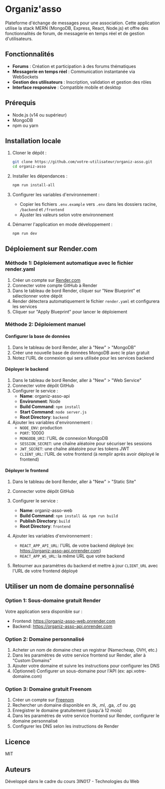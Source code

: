 # Organiz'asso

Plateforme d'échange de messages pour une association. Cette application utilise la stack MERN (MongoDB, Express, React, Node.js) et offre des fonctionnalités de forum, de messagerie en temps réel et de gestion d'utilisateurs.

## Fonctionnalités

- **Forums** : Création et participation à des forums thématiques
- **Messagerie en temps réel** : Communication instantanée via WebSockets
- **Gestion des utilisateurs** : Inscription, validation et gestion des rôles
- **Interface responsive** : Compatible mobile et desktop

## Prérequis

- Node.js (v14 ou supérieur)
- MongoDB
- npm ou yarn

## Installation locale

1. Cloner le dépôt :
   ```bash
   git clone https://github.com/votre-utilisateur/organiz-asso.git
   cd organiz-asso
   ```

2. Installer les dépendances :
   ```bash
   npm run install-all
   ```

3. Configurer les variables d'environnement :
   - Copier les fichiers `.env.example` vers `.env` dans les dossiers racine, `/backend` et `/frontend`
   - Ajuster les valeurs selon votre environnement

4. Démarrer l'application en mode développement :
   ```bash
   npm run dev
   ```

## Déploiement sur Render.com

### Méthode 1: Déploiement automatique avec le fichier render.yaml

1. Créer un compte sur [Render.com](https://render.com)
2. Connecter votre compte GitHub à Render
3. Dans le tableau de bord Render, cliquer sur "New Blueprint" et sélectionner votre dépôt
4. Render détectera automatiquement le fichier `render.yaml` et configurera les services
5. Cliquer sur "Apply Blueprint" pour lancer le déploiement

### Méthode 2: Déploiement manuel

#### Configurer la base de données

1. Dans le tableau de bord Render, aller à "New" > "MongoDB"
2. Créer une nouvelle base de données MongoDB avec le plan gratuit
3. Notez l'URL de connexion qui sera utilisée pour les services backend

#### Déployer le backend

1. Dans le tableau de bord Render, aller à "New" > "Web Service"
2. Connecter votre dépôt GitHub
3. Configurer le service :
   - **Name**: organiz-asso-api
   - **Environment**: Node
   - **Build Command**: `npm install`
   - **Start Command**: `node server.js`
   - **Root Directory**: `backend`
4. Ajouter les variables d'environnement :
   - `NODE_ENV`: production
   - `PORT`: 10000
   - `MONGODB_URI`: l'URL de connexion MongoDB
   - `SESSION_SECRET`: une chaîne aléatoire pour sécuriser les sessions
   - `JWT_SECRET`: une chaîne aléatoire pour les tokens JWT
   - `CLIENT_URL`: l'URL de votre frontend (à remplir après avoir déployé le frontend)

#### Déployer le frontend

1. Dans le tableau de bord Render, aller à "New" > "Static Site"
2. Connecter votre dépôt GitHub
3. Configurer le service :
   - **Name**: organiz-asso-web
   - **Build Command**: `npm install && npm run build`
   - **Publish Directory**: `build`
   - **Root Directory**: `frontend`
4. Ajouter les variables d'environnement :
   - `REACT_APP_API_URL`: l'URL de votre backend déployé (ex: https://organiz-asso-api.onrender.com)
   - `REACT_APP_WS_URL`: la même URL que votre backend

5. Retourner aux paramètres du backend et mettre à jour `CLIENT_URL` avec l'URL de votre frontend déployé

## Utiliser un nom de domaine personnalisé

### Option 1: Sous-domaine gratuit Render

Votre application sera disponible sur :
- Frontend: https://organiz-asso-web.onrender.com
- Backend: https://organiz-asso-api.onrender.com

### Option 2: Domaine personnalisé

1. Acheter un nom de domaine chez un registrar (Namecheap, OVH, etc.)
2. Dans les paramètres de votre service frontend sur Render, aller à "Custom Domains"
3. Ajouter votre domaine et suivre les instructions pour configurer les DNS
4. (Optionnel) Configurer un sous-domaine pour l'API (ex: api.votre-domaine.com)

### Option 3: Domaine gratuit Freenom

1. Créer un compte sur [Freenom](https://www.freenom.com)
2. Rechercher un domaine disponible en .tk, .ml, .ga, .cf ou .gq
3. Enregistrer le domaine gratuitement (jusqu'à 12 mois)
4. Dans les paramètres de votre service frontend sur Render, configurer le domaine personnalisé
5. Configurer les DNS selon les instructions de Render

## Licence

MIT

## Auteurs

Développé dans le cadre du cours 3IN017 - Technologies du Web
